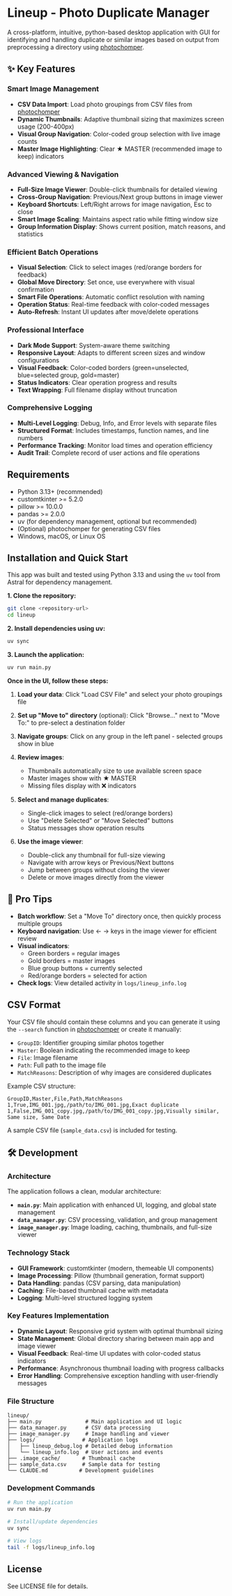 # Lineup - Photo Duplicate Manager

A cross-platform, intuitive, python-based desktop application with GUI for identifying and handling duplicate or similar images based on output from preprocessing a directory using [photochomper](https://github.com/johnzastrow/photochomper).


## ✨ Key Features

### **Smart Image Management**
- **CSV Data Import**: Load photo groupings from CSV files from [photochomper](https://github.com/johnzastrow/photochomper) 
- **Dynamic Thumbnails**: Adaptive thumbnail sizing that maximizes screen usage (200-400px)
- **Visual Group Navigation**: Color-coded group selection with live image counts
- **Master Image Highlighting**: Clear ★ MASTER (recommended image to keep) indicators 

### **Advanced Viewing & Navigation**
- **Full-Size Image Viewer**: Double-click thumbnails for detailed viewing
- **Cross-Group Navigation**: Previous/Next group buttons in image viewer
- **Keyboard Shortcuts**: Left/Right arrows for image navigation, Esc to close
- **Smart Image Scaling**: Maintains aspect ratio while fitting window size
- **Group Information Display**: Shows current position, match reasons, and statistics

### **Efficient Batch Operations**
- **Visual Selection**: Click to select images (red/orange borders for feedback)
- **Global Move Directory**: Set once, use everywhere with visual confirmation
- **Smart File Operations**: Automatic conflict resolution with naming
- **Operation Status**: Real-time feedback with color-coded messages
- **Auto-Refresh**: Instant UI updates after move/delete operations

### **Professional Interface**
- **Dark Mode Support**: System-aware theme switching
- **Responsive Layout**: Adapts to different screen sizes and window configurations
- **Visual Feedback**: Color-coded borders (green=unselected, blue=selected group, gold=master)
- **Status Indicators**: Clear operation progress and results
- **Text Wrapping**: Full filename display without truncation

### **Comprehensive Logging**
- **Multi-Level Logging**: Debug, Info, and Error levels with separate files
- **Structured Format**: Includes timestamps, function names, and line numbers
- **Performance Tracking**: Monitor load times and operation efficiency
- **Audit Trail**: Complete record of user actions and file operations

## Requirements

- Python 3.13+ (recommended)
- customtkinter >= 5.2.0
- pillow >= 10.0.0  
- pandas >= 2.0.0
- uv (for dependency management, optional but recommended)
- (Optional) photochomper for generating CSV files
-  Windows, macOS, or Linux OS
  
  
## Installation and Quick Start

This app was built and tested using Python 3.13 and using the `uv` tool from Astral for dependency management.

**1. Clone the repository:**
```bash
git clone <repository-url>
cd lineup
```

**2. Install dependencies using uv:**
```bash
uv sync
```

**3. Launch the application:**
```bash
uv run main.py
```
**Once in the UI, follow these steps:**

1. **Load your data**: Click "Load CSV File" and select your photo groupings file

2. **Set up "Move to" directory** (optional): Click "Browse..." next to "Move To:" to pre-select a destination folder

3. **Navigate groups**: Click on any group in the left panel - selected groups show in blue

4. **Review images**: 
   - Thumbnails automatically size to use available screen space
   - Master images show with ★ MASTER 
   - Missing files display with ❌ indicators

5. **Select and manage duplicates**:
   - Single-click images to select (red/orange borders)
   - Use "Delete Selected" or "Move Selected" buttons
   - Status messages show operation results

6. **Use the image viewer**:
   - Double-click any thumbnail for full-size viewing
   - Navigate with arrow keys or Previous/Next buttons
   - Jump between groups without closing the viewer
   - Delete or move images directly from the viewer

## 🎯 Pro Tips

- **Batch workflow**: Set a "Move To" directory once, then quickly process multiple groups
- **Keyboard navigation**: Use ← → keys in the image viewer for efficient review
- **Visual indicators**: 
  - Green borders = regular images
  - Gold borders = master images 
  - Blue group buttons = currently selected
  - Red/orange borders = selected for action
- **Check logs**: View detailed activity in `logs/lineup_info.log`

## CSV Format

Your CSV file should contain these columns and you can generate it using the `--search` function in [photochomper](https://github.com/johnzastrow/photochomper) or create it manually:
- `GroupID`: Identifier grouping similar photos together
- `Master`: Boolean indicating the recommended image to keep
- `File`: Image filename
- `Path`: Full path to the image file
- `MatchReasons`: Description of why images are considered duplicates

Example CSV structure:
```csv
GroupID,Master,File,Path,MatchReasons
1,True,IMG_001.jpg,/path/to/IMG_001.jpg,Exact duplicate
1,False,IMG_001_copy.jpg,/path/to/IMG_001_copy.jpg,Visually similar, Same size, Same Date
```

A sample CSV file (`sample_data.csv`) is included for testing.



## 🛠️ Development

### **Architecture**

The application follows a clean, modular architecture:

- **`main.py`**: Main application with enhanced UI, logging, and global state management
- **`data_manager.py`**: CSV processing, validation, and group management
- **`image_manager.py`**: Image loading, caching, thumbnails, and full-size viewer

### **Technology Stack**

- **GUI Framework**: customtkinter (modern, themeable UI components)
- **Image Processing**: Pillow (thumbnail generation, format support)
- **Data Handling**: pandas (CSV parsing, data manipulation)
- **Caching**: File-based thumbnail cache with metadata
- **Logging**: Multi-level structured logging system

### **Key Features Implementation**

- **Dynamic Layout**: Responsive grid system with optimal thumbnail sizing
- **State Management**: Global directory sharing between main app and image viewer
- **Visual Feedback**: Real-time UI updates with color-coded status indicators
- **Performance**: Asynchronous thumbnail loading with progress callbacks
- **Error Handling**: Comprehensive exception handling with user-friendly messages

### **File Structure**
```
lineup/
├── main.py              # Main application and UI logic
├── data_manager.py      # CSV data processing
├── image_manager.py     # Image handling and viewer
├── logs/               # Application logs
│   ├── lineup_debug.log # Detailed debug information
│   └── lineup_info.log  # User actions and events
├── .image_cache/       # Thumbnail cache
├── sample_data.csv     # Sample data for testing
└── CLAUDE.md          # Development guidelines
```

### **Development Commands**

```bash
# Run the application
uv run main.py

# Install/update dependencies  
uv sync

# View logs
tail -f logs/lineup_info.log
```

## License

See LICENSE file for details.
